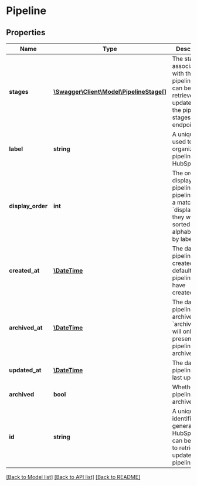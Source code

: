 # Pipeline

## Properties
Name | Type | Description | Notes
------------ | ------------- | ------------- | -------------
**stages** | [**\Swagger\Client\Model\PipelineStage[]**](PipelineStage.md) | The stages associated with the pipeline. They can be retrieved and updated via the pipeline stages endpoints. | 
**label** | **string** | A unique label used to organize pipelines in HubSpot&#39;s UI | 
**display_order** | **int** | The order for displaying this pipeline. If two pipelines have a matching &#x60;displayOrder&#x60;, they will be sorted alphabetically by label. | 
**created_at** | [**\DateTime**](\DateTime.md) | The date the pipeline was created. The default pipelines will have createdAt &#x3D; 0. | 
**archived_at** | [**\DateTime**](\DateTime.md) | The date the pipeline was archived. &#x60;archivedAt&#x60; will only be present if the pipeline is archived. | [optional] 
**updated_at** | [**\DateTime**](\DateTime.md) | The date the pipeline was last updated. | 
**archived** | **bool** | Whether the pipeline is archived. | 
**id** | **string** | A unique identifier generated by HubSpot that can be used to retrieve and update the pipeline. | 

[[Back to Model list]](../README.md#documentation-for-models) [[Back to API list]](../README.md#documentation-for-api-endpoints) [[Back to README]](../README.md)


